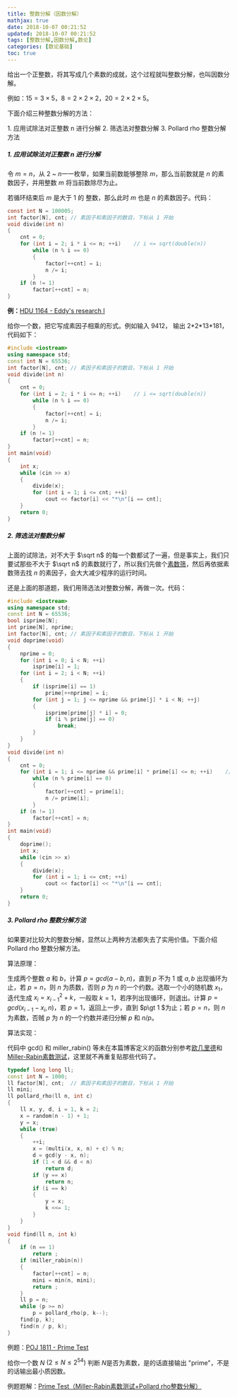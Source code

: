 ```yaml
---
title: 整数分解（因数分解）
mathjax: true
date: 2018-10-07 00:21:52
updated: 2018-10-07 00:21:52
tags: [整数分解,因数分解,数论]
categories: [数论基础]
toc: true
---
```



给出一个正整数，将其写成几个素数的成就，这个过程就叫整数分解，也叫因数分解。

例如：$15=3\times5$，$8=2\times 2\times 2$，$20=2\times 2\times 5$。

下面介绍三种整数分解的方法：

1\. 应用试除法对正整数 n 进行分解
2\. 筛选法对整数分解
3\. Pollard rho 整数分解方法
<!--more-->



##### 1. 应用试除法对正整数 n 进行分解

令 $m=n$，从 $2$ ~ $n$一一枚举，如果当前数能够整除 $m$，那么当前数就是 $n$ 的素数因子，并用整数 $m$ 将当前数除尽为止。

若循环结束后 $m$ 是大于 $1$ 的 整数，那么此时 $m$ 也是 $n$ 的素数因子。代码：

```c
const int N = 100005;
int factor[N], cnt;	// 素因子和素因子的数目，下标从 1 开始
void divide(int n)
{
    cnt = 0;
    for (int i = 2; i * i <= n; ++i)    // i <= sqrt(double(n))
        while (n % i == 0)
        {
            factor[++cnt] = i;
            n /= i;
        }
    if (n != 1)
        factor[++cnt] = n;
}
```

**例：**[HDU 1164 - Eddy's research I](http://acm.hdu.edu.cn/showproblem.php?pid=1164)

给你一个数，把它写成素因子相乘的形式。例如输入 9412， 输出 2\*2\*13\*181，代码如下：

```cpp
#include <iostream>
using namespace std;
const int N = 65536;
int factor[N], cnt;	// 素因子和素因子的数目，下标从 1 开始
void divide(int n)
{
    cnt = 0;
    for (int i = 2; i * i <= n; ++i)    // i <= sqrt(double(n))
        while (n % i == 0)
        {
            factor[++cnt] = i;
            n /= i;
        }
    if (n != 1)
        factor[++cnt] = n;
}
int main(void)
{
    int x;
    while (cin >> x)
    {
        divide(x);
        for (int i = 1; i <= cnt; ++i)
            cout << factor[i] << "*\n"[i == cnt];
    }
    return 0;
}
```



##### 2. 筛选法对整数分解

上面的试除法，对不大于 $\sqrt n$ 的每一个数都试了一遍，但是事实上，我们只要试那些不大于 $\sqrt n$ 的素数就行了，所以我们先做个[素数筛](https://gukaifeng.me/2018/09/06/%E7%B4%A0%E6%95%B0%E6%B5%8B%E8%AF%95/)，然后再依据素数筛去找 $n$ 的素因子，会大大减少程序的运行时间。

还是上面的那道题，我们用筛选法对整数分解，再做一次。代码：

```cpp
#include <iostream>
using namespace std;
const int N = 65536;
bool isprime[N];
int prime[N], nprime;
int factor[N], cnt;	// 素因子和素因子的数目，下标从 1 开始
void doprime(void)
{
    nprime = 0;
    for (int i = 0; i < N; ++i)
        isprime[i] = 1;
    for (int i = 2; i < N; ++i)
    {
        if (isprime[i] == 1)
            prime[++nprime] = i;
        for (int j = 1; j <= nprime && prime[j] * i < N; ++j)
        {
            isprime[prime[j] * i] = 0;
            if (i % prime[j] == 0)
                break;
        }
    }
}
void divide(int n)
{
    cnt = 0;
    for (int i = 1; i <= nprime && prime[i] * prime[i] <= n; ++i)    // i <= sqrt(double(n))
        while (n % prime[i] == 0)
        {
            factor[++cnt] = prime[i];
            n /= prime[i];
        }
    if (n != 1)
        factor[++cnt] = n;
}
int main(void)
{
    doprime();
    int x;
    while (cin >> x)
    {
        divide(x);
        for (int i = 1; i <= cnt; ++i)
            cout << factor[i] << "*\n"[i == cnt];
    }
    return 0;
}
```



##### 3. Pollard rho 整数分解方法

如果要对比较大的整数分解，显然以上两种方法都失去了实用价值。下面介绍 Pollard rho 整数分解方法。

算法原理：

生成两个整数 $a$ 和 $b$，计算 $p=gcd(a-b,n)$，直到 $p$ 不为 $1$ 或 $a,b$ 出现循环为止，若  $p=n$，则 $n$ 为质数，否则 $p$ 为 $n$ 的一个约数。选取一个小的随机数 $x_1$，迭代生成 $x_i=x_{i-1}^2+k$，一般取 $k=1$，若序列出现循环，则退出。计算 $p=gcd(x_{i-1}-x_i,n)$，若 $p=1$，返回上一步，直到 $p\gt 1 $为止；若 $p=n$，则 $n$ 为素数，否贼 $p$ 为 $n$ 的一个约数并递归分解 $p$ 和 $n/p$。

算法实现：

代码中 gcd() 和 miller\_rabin() 等未在本篇博客定义的函数分别参考[欧几里德](https://gukaifeng.me/2018/08/31/欧几里德/)和[Miller-Rabin素数测试](https://gukaifeng.me/2018/09/06/%E7%B4%A0%E6%95%B0%E6%B5%8B%E8%AF%95/#4-Miller-Rabin%E7%B4%A0%E6%95%B0%E6%B5%8B%E8%AF%95)，这里就不再重复贴那些代码了。

```cpp
typedef long long ll;
const int N = 1000;
ll factor[N], cnt;	// 素因子和素因子的数目，下标从 1 开始
ll mini;
ll pollard_rho(ll n, int c)
{
    ll x, y, d, i = 1, k = 2;
    x = random(n - 1) + 1;
    y = x;
    while (true)
    {
        ++i;
        x = (multi(x, x, n) + c) % n;
        d = gcd(y - x, n);
        if (1 < d && d < n)
            return d;
        if (y == x)
         	return n;
        if (i == k)
        {
            y = x;
            k <<= 1;
		}
    }
}
void find(ll n, int k)
{
    if (n == 1)
        return ;
    if (miller_rabin(n))
    {
        factor[++cnt] = n;
		mini = min(n, mini);
        return ;
    }
    ll p = n;
    while (p >= n)
        p = pollard_rho(p, k--);
    find(p, k);
    find(n / p, k);
}
```

例题：[POJ 1811 - Prime Test](http://poj.org/problem?id=1811)

给你一个数 $N$ $(2\leqslant N\leqslant 2^{54})$ 判断 $N$是否为素数，是的话直接输出 "prime"，不是的话输出最小质因数。

例题题解：[Prime Test（Miller-Rabin素数测试+Pollard rho整数分解）](https://gukaifeng.me/2018/10/07/Prime-Test%EF%BC%88Miller-Rabin%E7%B4%A0%E6%95%B0%E6%B5%8B%E8%AF%95-Pollard-rho%E6%95%B4%E6%95%B0%E5%88%86%E8%A7%A3%EF%BC%89/)